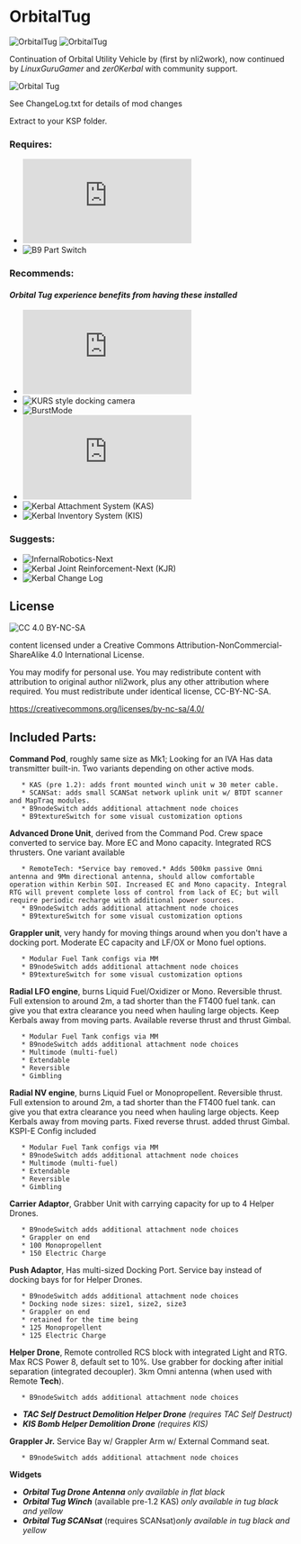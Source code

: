 # OrbitalTug
![OrbitalTug](https://img.shields.io/badge/KSP%20version-1.7.x-66ccff.svg?style=flat-square) 
![OrbitalTug](https://img.shields.io/badge/MOD%20version-1.3.0.5-orange.svg?style=flat-square) 

Continuation of Orbital Utility Vehicle by (first by nli2work), now continued by
*LinuxGuruGamer* and *zer0Kerbal* with community support.

![Orbital Tug](https://raw.githubusercontent.com/zer0Kerbal/OrbitalTug/master/marketingimages/OrbitalTugVanityPlate.jpg "Orbital Tug")

See ChangeLog.txt for details of mod changes

Extract to your KSP folder.

### Requires: 
 * ![ModuleManager](http://forum.kerbalspaceprogram.com/index.php?/topic/50533-105-module-manager-2618-january-17th-with-even-more-sha-and-less-bug/) 
 * ![B9 Part Switch]("http://forum.kerbalspaceprogram.com/index.php?showtopic=140541") 
 
### Recommends: 
#### *Orbital Tug experience benefits from having these installed* 
 * ![AllYAll](http://forum.kerbalspaceprogram.com/index.php?/topic/155858-ksp-122-all)
 * ![KURS style docking camera ](https://github.com/linuxgurugamer/DockingCam)
 * ![BurstMode]()
 * ![Tac Self Destruct Continued](http://forum.kerbalspaceprogram.com/index.php?/topic/154232-122-tac-self-destruct-continued/) 
 * ![Kerbal Attachment System (KAS)]() 
 * ![Kerbal Inventory System (KIS)]() 

### Suggests: 
 * ![InfernalRobotics-Next]() 
 * ![Kerbal Joint Reinforcement-Next (KJR)]() 
 * ![Kerbal Change Log]() 

## License
![[CC 4.0 BY-NC-SA](https://creativecommons.org/licenses/by-nc-sa/4.0/)](https://i.creativecommons.org/l/by-nc-sa/4.0/88x31.png "CC 4.0 BY-NC-SA")

content licensed under a Creative Commons Attribution-NonCommercial-ShareAlike 4.0 International License.

You may modify for personal use. You may redistribute content with attribution to original author nli2work, plus any other attribution where required. You must redistribute under identical license, CC-BY-NC-SA. 

https://creativecommons.org/licenses/by-nc-sa/4.0/


## Included Parts: 
**Command Pod**, roughly same size as Mk1; Looking for an IVA Has data transmitter built-in. Two variants depending on other active mods.

       * KAS (pre 1.2): adds front mounted winch unit w 30 meter cable.
       * SCANSat: adds small SCANSat network uplink unit w/ BTDT scanner and MapTraq modules.
       * B9nodeSwitch adds additional attachment node choices
       * B9textureSwitch for some visual customization options

**Advanced Drone Unit**, derived from the Command Pod. Crew space converted to service bay. More EC and Mono capacity. Integrated RCS thrusters. One variant available

       * RemoteTech: *Service bay removed.* Adds 500km passive Omni antenna and 9Mm directional antenna, should allow comfortable operation within Kerbin SOI. Increased EC and Mono capacity. Integral RTG will prevent complete loss of control from lack of EC; but will require periodic recharge with additional power sources.
       * B9nodeSwitch adds additional attachment node choices
       * B9textureSwitch for some visual customization options

**Grappler unit**, very handy for moving things around when you don't have a docking port. Moderate EC capacity and LF/OX or Mono fuel options.

       * Modular Fuel Tank configs via MM 
       * B9nodeSwitch adds additional attachment node choices
       * B9textureSwitch for some visual customization options
       
**Radial LFO engine**, burns Liquid Fuel/Oxidizer or Mono. Reversible thrust. Full extension to around 2m, a tad shorter than the FT400 fuel tank. can give you that extra clearance you need when hauling large objects. Keep Kerbals away from moving parts. Available reverse thrust and thrust Gimbal.

       * Modular Fuel Tank configs via MM 
       * B9nodeSwitch adds additional attachment node choices
       * Multimode (multi-fuel)
       * Extendable
       * Reversible
       * Gimbling

**Radial NV engine**, burns Liquid Fuel or Monopropellent. Reversible thrust. Full extension to around 2m, a tad shorter than the FT400 fuel tank. can give you that extra clearance you need when hauling large objects. Keep Kerbals away from moving parts. Fixed reverse thrust. added thrust Gimbal. KSPI-E Config included

       * Modular Fuel Tank configs via MM 
       * B9nodeSwitch adds additional attachment node choices
       * Multimode (multi-fuel)
       * Extendable
       * Reversible
       * Gimbling

**Carrier Adaptor**, Grabber Unit with carrying capacity for up to 4 Helper Drones.

       * B9nodeSwitch adds additional attachment node choices
       * Grappler on end
       * 100 Monopropellent 
       * 150 Electric Charge

**Push Adaptor**, Has multi-sized Docking Port. Service bay instead of docking bays for for Helper Drones.

       * B9nodeSwitch adds additional attachment node choices
       * Docking node sizes: size1, size2, size3
       * Grappler on end
       * retained for the time being
       * 125 Monopropellent 
       * 125 Electric Charge

**Helper Drone**, Remote controlled RCS block with integrated Light and RTG. Max RCS Power 8, default set to 10%. Use grabber for docking after initial separation (integrated decoupler). 3km Omni antenna (when used with Remote ****Tech****).

       * B9nodeSwitch adds additional attachment node choices

 + ***TAC Self Destruct Demolition Helper Drone*** *(requires TAC Self Destruct)*
 + ***KIS Bomb Helper  Demolition Drone*** *(requires KIS)*

**Grappler Jr.** Service Bay w/ Grappler Arm w/ External Command seat.

       * B9nodeSwitch adds additional attachment node choices

**Widgets**
 + ***Orbital Tug Drone Antenna*** *only available in flat black*
 + ***Orbital Tug Winch*** (available pre-1.2 KAS) *only available in tug black and yellow*
 + ***Orbital Tug SCANsat*** (requires SCANsat)*only available in tug black and yellow*

